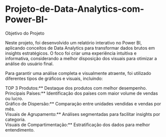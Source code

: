 # Projeto-de-Data-Analytics-com-Power-BI-


Objetivo do Projeto  

Neste projeto, foi desenvolvido um relatório interativo no Power BI, aplicando conceitos de Data Analytics para transformar dados brutos em insights estratégicos. O foco foi criar uma experiência intuitiva e informativa, considerando a melhor disposição dos visuais para otimizar a análise do usuário final.  


Para garantir uma análise completa e visualmente atraente, foi utilizado diferentes tipos de gráficos e visuais, incluindo:  

TOP 3 Produtos:** Destaque dos produtos com melhor desempenho.  
Principais Países:** Identificação dos países com maior volume de vendas ou lucro.  
Gráfico de Dispersão:** Comparação entre unidades vendidas e vendas por mês.  
Visuais de Agrupamento:** Análises segmentadas para facilitar insights por categoria.  
Visuais de Compartimentação:** Estratificação dos dados para melhor entendimento.  

